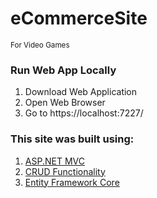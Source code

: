 # **eCommerceSite**
<sub>For Video Games</sub>

### Run Web App Locally
1. Download Web Application
2. Open Web Browser
3. Go to https://localhost:7227/

### This site was built using:
1. [ASP.NET MVC](https://learn.microsoft.com/en-us/aspnet/mvc/)
2. [CRUD Functionality](https://learn.microsoft.com/en-us/aspnet/mvc/overview/getting-started/getting-started-with-ef-using-mvc/implementing-basic-crud-functionality-with-the-entity-framework-in-asp-net-mvc-application)
3. [Entity Framework Core](https://learn.microsoft.com/en-us/ef/core/)
